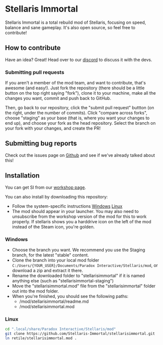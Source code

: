 # Stellaris Immortal
 
Stellaris Immortal is a total rebuild mod of Stellaris, focusing on speed, balance and sane gameplay. It's also open source, so feel free to contribute!
 
## How to contribute
 
Have an idea? Great! Head over to our [discord](https://discord.gg/Jty9qk8) to discuss it with the devs.

### Submitting pull requests
If you aren't a member of the mod team, and want to contribute, that's awesome (and easy!). Just fork the repository (there should be a little button on the top right saying "fork"), clone it to your machine, make all the changes you want, commit and push back to GitHub.

Then, go back to our repository, click the "submit pull request" buttton (on the right, under the number of commits). Click "compare across forks", choose "staging" as your base (that is, where you want your changes to end up), and choose your fork as the head repository. Select the branch on your fork with your changes, and create the PR!

## Submitting bug reports
 
Check out the issues page on [Github](https://github.com/gebnar/stellarisimmortal/issues) and see if we've already talked about this!
 
 ## Installation

You can get SI from our [workshop page](https://steamcommunity.com/sharedfiles/filedetails/?id=1891758612).
 
You can also install by downloading this repository:

 - Follow the system-specific instructions [Windows](#windows) [Linux](#linux)
 - The mod should appear in your launcher. You may also need to unsubscribe from the workshop version of the mod for this to work properly. If stellaris shows you a harddrive icon on the left of the mod instead of the Steam icon, you're golden.

### Windows
 - Choose the branch you want. We recommend you use the Staging branch, for the latest "stable" content.
 - Clone the branch into your local mod folder `C:/Users/{YOUR_USER}/Documents/Paradox Interactive/Stellaris/mod`, or download a zip and extract it there.
 - Rename the downloaded folder to "stellarisimmortal" if it is named anything else (such as "stellarisimmortal-staging")
 - Move the "stellarisimmortal.mod" file from the "stellarisimmortal" folder out into the mod folder.
 - When you're finished, you should see the following paths:
   - /mod/stellarisimmortal/readme.md
   - /mod/stellarisimmortal.mod

### Linux

```bash
cd ".local/share/Paradox Interactive/Stellaris/mod"
git clone https://github.com/Stellaris-Immortal/stellarisimmortal.git
ln retile/stellarisimmortal.mod .
```
